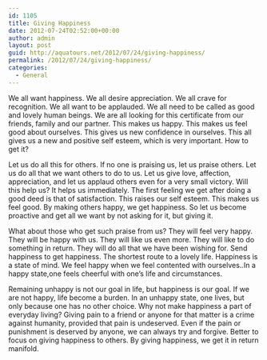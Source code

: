 ```yaml
---
id: 1105
title: Giving Happiness
date: 2012-07-24T02:52:00+00:00
author: admin
layout: post
guid: http://aquatours.net/2012/07/24/giving-happiness/
permalink: /2012/07/24/giving-happiness/
categories:
  - General
---
```

We all want happiness. We all desire appreciation. We all crave for recognition. We all want to be applauded. We all need to be called as good and lovely human beings. We are all looking for this certificate from our friends, family and our partner. This makes us happy. This makes us feel good about ourselves. This gives us new confidence in ourselves. This all gives us a new and positive self esteem, which is very important. How to get it?

Let us do all this for others. If no one is praising us, let us praise others. Let us do all that we want others to do to us. Let us give love, affection, appreciation, and let us applaud others even for a very small victory. Will this help us? It helps us immediately. The first feeling we get after doing a good deed is that of satisfaction. This raises our self esteem. This makes us feel good. By making others happy, we get happiness. So let us become proactive and get all we want by not asking for it, but giving it.

What about those who get such praise from us? They will feel very happy. They will be happy with us. They will like us even more. They will like to do something in return. They will do all that we have been wishing for. Send happiness to get happiness. The shortest route to a lovely life. Happiness is a state of mind. We feel happy when we feel contented with ourselves..In a happy state,one feels cheerful with one&#8217;s life and circumstances.

Remaining unhappy is not our goal in life, but happiness is our goal. If we are not happy, life become a burden. In an unhappy state, one lives, but only because one has no other choice. Why not make happiness a part of everyday living? Giving pain to a friend or anyone for that matter is a crime against humanity, provided that pain is undeserved. Even if the pain or punishment is deserved by anyone, we can always try and forgive. Better to focus on giving happiness to others. By giving happiness, we get it in return manifold.